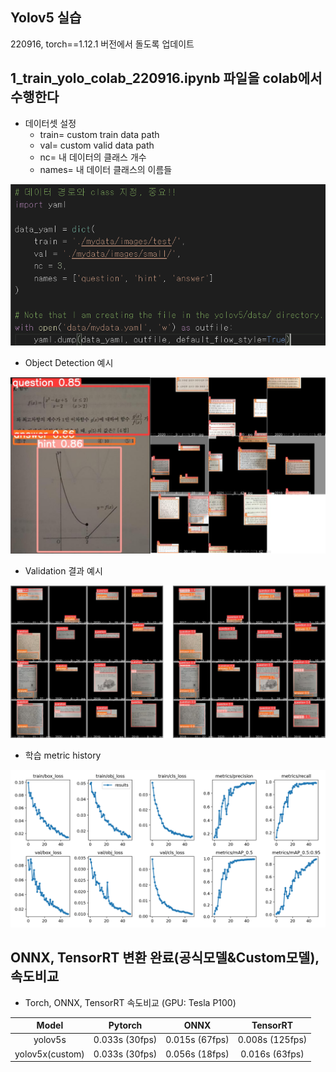 ## Yolov5 실습

220916, torch==1.12.1 버전에서 돌도록 업데이트

## 1_train_yolo_colab_220916.ipynb 파일을 colab에서 수행한다

- 데이터셋 설정
  - train= custom train data path
  - val= custom valid data path
  - nc= 내 데이터의 클래스 개수
  - names= 내 데이터 클래스의 이름들

<p align="center"><img src="img/set_data.png" width="600"/>

- Object Detection 예시
<p align="center"><img src="img/example.png" width="600"/>

- Validation 결과 예시
<p align="center"><img src="img/validation.png" width="600"/>

- 학습 metric history
<p align="center"><img src="img/history.png" width="600"/>



## ONNX, TensorRT 변환 완료(공식모델&Custom모델), 속도비교  

- Torch, ONNX, TensorRT 속도비교 (GPU: Tesla P100)

| Model | Pytorch | ONNX | TensorRT |
|:-----:|:---------:|:------:|:----------:|
| yolov5s | 0.033s (30fps) | 0.015s (67fps) | 0.008s (125fps) |
| yolov5x(custom) | 0.033s (30fps)| 0.056s (18fps) | 0.016s (63fps) |

